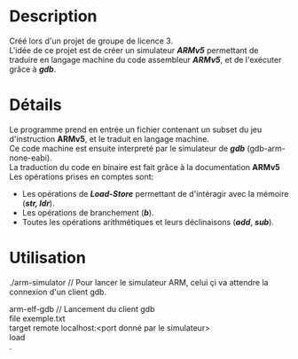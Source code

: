 # Description
Créé lors d'un projet de groupe de licence 3.  
L'idée de ce projet est de créer un simulateur ***ARMv5*** permettant de traduire en langage machine du code assembleur ***ARMv5***, et de l'exécuter grâce à ***gdb***.  

# Détails
Le programme prend en entrée un fichier contenant un subset du jeu d'instruction **ARMv5**, et le traduit en langage machine.  
Ce code machine est ensuite interpreté par le simulateur de ***gdb*** (gdb-arm-none-eabi).  
La traduction du code en binaire est fait grâce à la documentation **ARMv5**  
Les opérations prises en comptes sont:  
- Les opérations de ***Load-Store*** permettant de d'intéragir avec la mémoire (***str, ldr***).  
- Les opérations de branchement (***b***).
- Toutes les opérations arithmétiques et leurs déclinaisons (***add***, ***sub***).

# Utilisation 
./arm-simulator    // Pour lancer le simulateur ARM, celui çi va attendre la connexion d'un client gdb.  

arm-elf-gdb        // Lancement du client gdb  
file exemple.txt  
target remote localhost:<port donné par le simulateur>  
load  
.  
